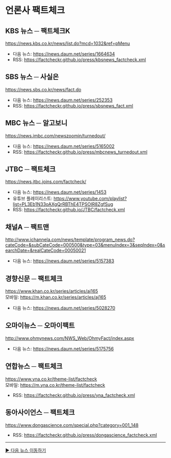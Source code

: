 # 언론사 팩트체크

## KBS 뉴스 ─ 팩트체크K
https://news.kbs.co.kr/news/list.do?mcd=1032&ref=pMenu  
- 다음 뉴스: https://news.daum.net/series/1664634
- RSS: https://factcheckr.github.io/press/kbsnews_factcheck.xml

## SBS 뉴스 ─ 사실은
https://news.sbs.co.kr/news/fact.do  
- 다음 뉴스: https://news.daum.net/series/252353  
- RSS: https://factcheckr.github.io/press/sbsnews_fact.xml 

## MBC 뉴스 ─ 알고보니 
https://news.imbc.com/newszoomin/turnedout/  
- 다음 뉴스: https://news.daum.net/series/5165002  
- RSS: https://factcheckr.github.io/press/mbcnews_turnedout.xml

## JTBC ─ 팩트체크
https://news.jtbc.joins.com/factcheck/  
- 다음 뉴스: https://news.daum.net/series/1453  
- 유튜브 플레이리스트: https://www.youtube.com/playlist?list=PL3Eb1N33oAXgQrRBThE4TPSOIR8ZgfSug  
- RSS: https://factcheckr.github.io/JTBC/factcheck.xml

## 채널A ─ 팩트맨
http://www.ichannela.com/news/template/program_news.do?cateCode=&subCateCode=000500&type=03&menuIndex=3&seqIndex=0&searchDate=&realCateCode=00050021
- 다음 뉴스: https://news.daum.net/series/5157383

## 경향신문 ─ 팩트체크
https://www.khan.co.kr/series/articles/aj165  
모바일: https://m.khan.co.kr/series/articles/aj165  
- 다음 뉴스: https://news.daum.net/series/5028270

## 오마이뉴스 ─ 오마이팩트
http://www.ohmynews.com/NWS_Web/OhmyFact/index.aspx  
- 다음 뉴스: https://news.daum.net/series/5175756

## 연합뉴스 ─ 팩트체크
https://www.yna.co.kr/theme-list/factcheck  
모바일: https://m.yna.co.kr/theme-list/factcheck  
- RSS: https://factcheckr.github.io/press/yna_factcheck.xml

## 동아사이언스 ─ 팩트체크
https://www.dongascience.com/special.php?category=001_148
- RSS: https://factcheckr.github.io/press/dongascience_factcheck.xml


---

[▶️ 다음 뉴스 이동하기](https://github.com/FactCheckr/Daum)
